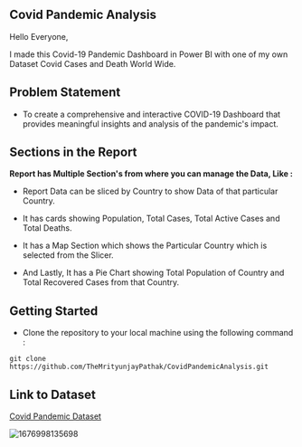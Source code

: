 ## Covid Pandemic Analysis

Hello Everyone,

I made this Covid-19 Pandemic Dashboard in Power BI with one of my own Dataset Covid Cases and Death World Wide.

## Problem Statement

- To create a comprehensive and interactive COVID-19 Dashboard that provides meaningful insights and analysis of the pandemic's impact.

## Sections in the Report

**Report has Multiple Section's from where you can manage the Data, Like :**

- Report Data can be sliced by Country to show Data of that particular Country.

- It has cards showing Population, Total Cases, Total Active Cases and Total Deaths.

- It has a Map Section which shows the Particular Country which is selected from the Slicer.

- And Lastly, It has a Pie Chart showing Total Population of Country and Total Recovered Cases from that Country.

## Getting Started

- Clone the repository to your local machine using the following command :
```
git clone https://github.com/TheMrityunjayPathak/CovidPandemicAnalysis.git
```

## Link to Dataset
[Covid Pandemic Dataset](https://www.kaggle.com/datasets/themrityunjaypathak/covid-cases-and-deaths-worldwide)

![1676998135698](https://github.com/TheMrityunjayPathak/CovidPandemicAnalysis/assets/123563634/deecdf9c-759c-43e7-bd21-536a8c046148)
